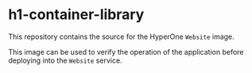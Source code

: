 # h1-container-library

This repository contains the source for the HyperOne ```Website``` image.

This image can be used to verify the operation of the application before deploying into the ```Website``` service.